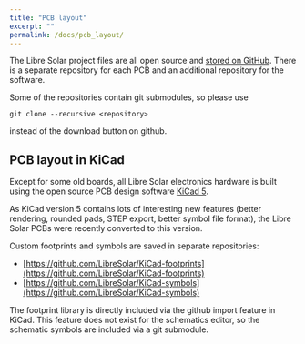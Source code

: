 ```yaml
---
title: "PCB layout"
excerpt: ""
permalink: /docs/pcb_layout/
---
```


The Libre Solar project files are all open source and [stored on GitHub](https://github.com/LibreSolar). There is a separate repository for each PCB and an additional repository for the software.

Some of the repositories contain git submodules, so please use
```
git clone --recursive <repository>
```
instead of the download button on github.


## PCB layout in KiCad

Except for some old boards, all Libre Solar electronics hardware is built using the open source PCB design software [KiCad 5](http://kicad-pcb.org/).

As KiCad version 5 contains lots of interesting new features (better rendering, rounded pads, STEP export, better symbol file format), the Libre Solar PCBs were recently converted to this version.

Custom footprints and symbols are saved in separate repositories:

- [https://github.com/LibreSolar/KiCad-footprints](https://github.com/LibreSolar/KiCad-footprints)
- [https://github.com/LibreSolar/KiCad-symbols](https://github.com/LibreSolar/KiCad-symbols)

The footprint library is directly included via the github import feature in KiCad. This feature does not exist for the schematics editor, so the schematic symbols are included via a git submodule.



